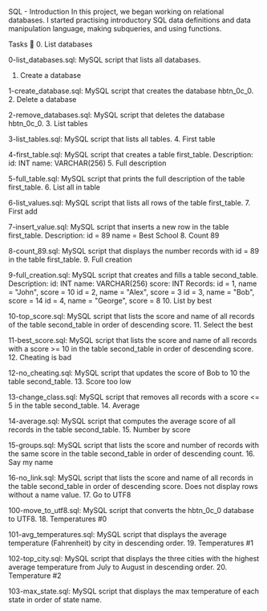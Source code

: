 SQL - Introduction
In this project, we began working on relational databases. I started practising introductory SQL data definitions and data manipulation language, making subqueries, and using functions.

Tasks 📃
0. List databases

0-list_databases.sql: MySQL script that lists all databases.
1. Create a database

1-create_database.sql: MySQL script that creates the database hbtn_0c_0.
2. Delete a database

2-remove_databases.sql: MySQL script that deletes the database hbtn_0c_0.
3. List tables

3-list_tables.sql: MySQL script that lists all tables.
4. First table

4-first_table.sql: MySQL script that creates a table first_table.
Description:
id: INT
name: VARCHAR(256)
5. Full description

5-full_table.sql: MySQL script that prints the full description of the table first_table.
6. List all in table

6-list_values.sql: MySQL script that lists all rows of the table first_table.
7. First add

7-insert_value.sql: MySQL script that inserts a new row in the table first_table.
Description:
id = 89
name = Best School
8. Count 89

8-count_89.sql: MySQL script that displays the number records with id = 89 in the table first_table.
9. Full creation

9-full_creation.sql: MySQL script that creates and fills a table second_table.
Description:
id: INT
name: VARCHAR(256)
score: INT
Records:
id = 1, name = "John", score = 10
id = 2, name = "Alex", score = 3
id = 3, name = "Bob", score = 14
id = 4, name = "George", score = 8
10. List by best

10-top_score.sql: MySQL script that lists the score and name of all records of the table second_table in order of descending score.
11. Select the best

11-best_score.sql: MySQL script that lists the score and name of all records with a score >= 10 in the table second_table in order of descending score.
12. Cheating is bad

12-no_cheating.sql: MySQL script that updates the score of Bob to 10 the table second_table.
13. Score too low

13-change_class.sql: MySQL script that removes all records with a score <= 5 in the table second_table.
14. Average

14-average.sql: MySQL script that computes the average score of all records in the table second_table.
15. Number by score

15-groups.sql: MySQL script that lists the score and number of records with the same score in the table second_table in order of descending count.
16. Say my name

16-no_link.sql: MySQL script that lists the score and name of all records in the table second_table in order of descending score.
Does not display rows without a name value.
17. Go to UTF8

100-move_to_utf8.sql: MySQL script that converts the hbtn_0c_0 database to UTF8.
18. Temperatures #0

101-avg_temperatures.sql: MySQL script that displays the average temperature (Fahrenheit) by city in descending order.
19. Temperatures #1

102-top_city.sql: MySQL script that displays the three cities with the highest average temperature from July to August in descending order.
20. Temperature #2

103-max_state.sql: MySQL script that displays the max temperature of each state in order of state name.
